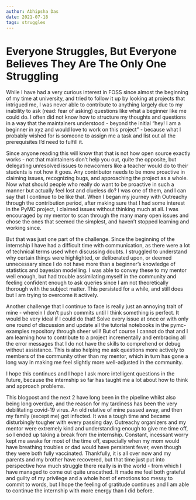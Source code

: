 ```yaml
---
author: Abhipsha Das
date: 2021-07-18
tags: struggles
---
```


# Everyone Struggles, But Everyone Believes They Are The Only One Struggling

While I have had a very curious interest in FOSS since almost the beginning of my time at university, and tried to follow it up by looking at projects that intrigued me, I was never able to contribute to anything largely due to my inability to ask (read: fear of asking) questions like what a beginner like me could do. I often did not know how to structure my thoughts and questions in a way that the maintainers understood - beyond the initial “hey! I am a beginner in xyz and would love to work on this project” - because what I probably wished for is someone to assign me a task and list out all the prerequisites I’d need to fulfill it.

Since anyone reading this will know that that is not how open source exactly works - not that maintainers don’t help you out, quite the opposite, but delegating unresolved issues to newcomers like a teacher would do to their students is not how it goes. Any contributor needs to be more proactive in claiming issues, recognizing bugs, and approaching the project as a whole.
Now what should people who really do want to be proactive in such a manner but actually feel lost and clueless do? I was one of them, and I can say that I continue to be like that. When I began my journey with Outreachy through the contribution period, after making sure that I had some interest in the PyMC project, I claimed issues without thinking much at all. I was encouraged by my mentor to scan through the many many open issues and chose the ones that seemed the simplest, and haven’t stopped learning and working since.

But that was just one part of the challenge. Since the beginning of the internship I have had a difficult time with communication, as there were a lot of technical terms used when discussing doubts. I struggled to understand why certain things were highlighted, or deliberated upon, or deemed unnecessary since I do not have more than a beginner’s knowledge of statistics and bayesian modelling. I was able to convey these to my mentor well enough, but had trouble assimilating myself in the community and feeling confident enough to ask queries since I am not theoretically thorough with the subject matter. This persisted for a while, and still does but I am trying to overcome it actively. 

Another challenge that I continue to face is really just an annoying trait of mine - wherein I don’t push commits until I think something is perfect. It would be very ideal if I could do that! Solve every issue at once or with only one round of discussion and update all the tutorial notebooks in the pymc-examples repository through sheer will! But of course I cannot do that and I am learning how to contribute to a project incrementally and embracing all the error messages that I do not have the skills to comprehend or debug without assistance. This is also helping me ask questions more actively to members of the community other than my mentor, which in turn has gone a long way in making me feel slightly more well-adjusted in the community. 

I hope this continues and I hope I ask more intelligent questions in the future, because the internship so far has taught me a lot about how to think and approach problems.

This blogpost and the next 2 have long been in the pipeline whilst also being long overdue, and the reason for my tardiness has been the very debilitating covid-19 virus. An old relative of mine passed away, and then my family (except me) got infected. It was a tough time and became disturbingly tougher with every passing day. Outreachy organizers and my mentor were extremely kind and understanding enough to give me time off, so I ended up taking a break from the internship. Constant, incessant worry kept me awake for most of the time off, especially when my mom would have breathing troubles or dad would have persistent fever, even though they were both fully vaccinated. Thankfully, it is all over now and my parents and my brother have recovered, but that time just put into perspective how much struggle there really is in the world - from which I have managed to come out quite unscathed. It made me feel both grateful and guilty of my privilege and a whole host of emotions too messy to commit to words, but I hope the feeling of gratitude continues and I am able to continue the internship with more energy than I did before.
